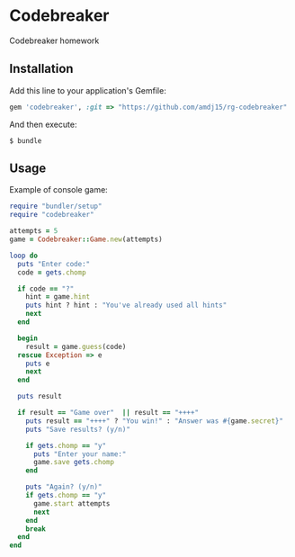 # Codebreaker
Codebreaker homework

## Installation

Add this line to your application's Gemfile:

```ruby
gem 'codebreaker', :git => "https://github.com/amdj15/rg-codebreaker"
```

And then execute:

    $ bundle

## Usage
Example of console game:

```ruby
require "bundler/setup"
require "codebreaker"

attempts = 5
game = Codebreaker::Game.new(attempts)

loop do
  puts "Enter code:"
  code = gets.chomp

  if code == "?"
    hint = game.hint
    puts hint ? hint : "You've already used all hints"
    next
  end

  begin
    result = game.guess(code)
  rescue Exception => e
    puts e
    next
  end

  puts result

  if result == "Game over"  || result == "++++"
    puts result == "++++" ? "You win!" : "Answer was #{game.secret}"
    puts "Save results? (y/n)"

    if gets.chomp == "y"
      puts "Enter your name:"
      game.save gets.chomp
    end

    puts "Again? (y/n)"
    if gets.chomp == "y"
      game.start attempts
      next
    end
    break
  end
end
```